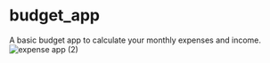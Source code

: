 # budget_app
A basic budget app to calculate your monthly expenses and income.
![expense app (2)](https://user-images.githubusercontent.com/77098533/160774462-28107e95-c8d1-4366-8616-549b05dc8b45.jpg)

